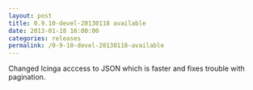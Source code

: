 ```yaml
---
layout: post
title: 0.9.10-devel-20130118 available
date: 2013-01-18 16:00:00
categories: releases
permalink: /0-9-10-devel-20130118-available
---
```


Changed Icinga acccess to JSON which is faster and fixes trouble with pagination.


